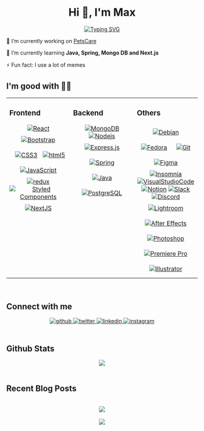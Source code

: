 <h1 align="center">Hi 👋, I'm Max</h1>
<p align="center">
<a href="https://git.io/typing-svg"><img src="https://readme-typing-svg.herokuapp.com?font=jetbrains+mono&duration=3000&pause=1000&center=true&vCenter=true&width=435&lines=I'm+a+competitive+programmer;I'm+a+front-end+developer;I'm+a+back-end+developer;I'm+a+photographer" alt="Typing SVG" /></a>
</p>

🔭 I’m currently working on [PetsCare](https://github.com/erikfille/PF-Henry)

🌱 I’m currently learning **Java, Spring, Mongo DB and Next.js**

⚡ Fun fact: I use a lot of memes  



## I'm good with 👌🏼 
<table><tr><td valign="top" width="33%">



### Frontend  
<div align="center">  
<a href="https://reactjs.org/" target="_blank"><img alt="React" src="https://img.shields.io/badge/-React-45b8d8?style=flat-square&logo=react&logoColor=white" /></a>  
<a href="https://getbootstrap.com/docs/3.4/javascript/" target="_blank"><img style="margin: 10px" src="https://img.shields.io/badge/-Bootstrap-6f2cf3?style=flat-square&logo=Bootstrap&logoColor=white" alt="Bootstrap" /></a>  
<a href="https://www.w3schools.com/css/" target="_blank"><img style="margin: 10px" src="https://img.shields.io/badge/-CSS3-2760e5?style=flat-square&logo=CSS3&logoColor=white" alt="CSS3" /></a>  
<a href="https://en.wikipedia.org/wiki/HTML5" target="_blank"><img alt="html5" src="https://img.shields.io/badge/-HTML5-E34F26?style=flat-square&logo=html5&logoColor=white" /></a>  
<a href="https://www.javascript.com/" target="_blank"><img style="margin: 10px" src="https://img.shields.io/badge/-Javascript-988903?style=flat-square&logo=Javascript&logoColor=white" alt="JavaScript" /></a>  
<a href="https://redux.js.org/" target="_blank"><img alt="redux" src="https://img.shields.io/badge/-Redux-764ABC?style=flat-square&logo=redux&logoColor=white" /></a>  
<a href="https://styled-components.com/" target="_blank"><img alt="Styled Components" src="https://img.shields.io/badge/-Styled_Components-db7092?style=flat-square&logo=styled-components&logoColor=white" /></a>  
<a href="https://nextjs.org/" target="_blank"><img style="margin: 10px" src="https://img.shields.io/badge/-Next.js-000000?style=flat-square&logo=Next.js&logoColor=white" alt="NextJS" /></a>  
</div>

</td><td valign="top" width="33%">

### Backend  
<div align="center">  
<a href="https://www.mongodb.com/" target="_blank"> <img alt="MongoDB" src="https://img.shields.io/badge/-MongoDB-13aa52?style=flat-square&logo=mongodb&logoColor=white" /></a>  
<a href="https://nodejs.org/" target="_blank"><img alt="Nodejs" src="https://img.shields.io/badge/-Nodejs-43853d?style=flat-square&logo=Node.js&logoColor=white" /></a> 
<a href="https://expressjs.com/" target="_blank"><img style="margin: 10px" src="https://img.shields.io/badge/-Express-000000?style=flat-square&logo=Express&logoColor=white" alt="Express.js"  /></a>  
<a href="https://docs.spring.io/spring-framework/docs/3.0.x/reference/expressions.html#:~:text=The%20Spring%20Expression%20Language%20(SpEL,and%20basic%20string%20templating%20functionality." target="_blank"><img style="margin: 10px" src="https://img.shields.io/badge/-Spring-6cb52d?style=flat-square&logo=Spring&logoColor=white" alt="Spring"  /></a>  
<a href="https://www.java.com/" target="_blank"><img style="margin: 10px" src="https://img.shields.io/badge/-Java-F80000?style=flat-square&logo=Oracle&logoColor=white" alt="Java" /></a>  
<a href="https://www.postgresql.org/" target="_blank"><img style="margin: 10px" src="https://img.shields.io/badge/-PostgreSQL-4169E1?style=flat-square&logo=postgresql&logoColor=white" alt="PostgreSQL" /></a>  
</div>

</td><td valign="top" width="33%">

### Others  
<div align="center">  
<a href="https://www.debian.org/" target="_blank"><img style="margin: 10px" src="https://img.shields.io/badge/-Debian-a80030?style=flat-square&logo=debian&logoColor=white" alt="Debian" /></a>
<a href="https://fedoraproject.org/" target="_blank"><img style="margin: 10px" src="https://img.shields.io/badge/-Fedora-51A2DA?style=flat-square&logo=fedora&logoColor=white" alt="Fedora" /></a>
<a href="https://git-scm.com/" target="_blank"><img style="margin: 10px" src="https://img.shields.io/badge/-Git-e94e31?style=flat-square&logo=Git&logoColor=white" alt="Git" /></a>  
<a href="https://www.figma.com/" target="_blank"><img style="margin: 10px" src="https://img.shields.io/badge/-Figma-a259ff?style=flat-square&logo=Figma&logoColor=white" alt="Figma" /></a>  
<a href="https://insomnia.rest/" target="_blank"><img alt="Insomnia" src="https://img.shields.io/badge/-Insomnia-5849BE?style=flat-square&logo=insomnia&logoColor=white" /></a>
<a href="https://code.visualstudio.com/" target="_blank"><img alt="VisualStudioCode" src="https://img.shields.io/badge/-Visual_Studio_Code-0066b8?style=flat-square&logo=VisualStudioCode&logoColor=white" /></a>
<a href="https://www.notion.so/" target="_blank"><img alt="Notion" src="https://img.shields.io/badge/-Notion-000000?style=flat-square&logo=Notion&logoColor=white" /></a>
<a href="https://slack.com/" target="_blank"><img alt="Slack" src="https://img.shields.io/badge/-Slack-481449?style=flat-square&logo=Slack&logoColor=white" /></a>
<a href="https://discord.com/" target="_blank"><img alt="Discord" src="https://img.shields.io/badge/-Discord-5865F2?style=flat-square&logo=discord&logoColor=white" /></a>
<a href="https://www.adobe.com/products/photoshop-lightroom.html" target="_blank"><img style="margin: 10px" src="https://img.shields.io/badge/-Adobe_Lightroom-31A8FF?style=flat-square&logo=adobelightroom&logoColor=white" alt="Lightroom"/></a>  
<a href="https://www.adobe.com/in/products/aftereffects.html" target="_blank"><img style="margin: 10px" src="https://img.shields.io/badge/-Adobe_After_Effects-9999FF?style=flat-square&logo=adobeaftereffects&logoColor=white" alt="After Effects" /></a>  
<a href="https://www.adobe.com/in/products/photoshop.html" target="_blank"><img style="margin: 10px" src="https://img.shields.io/badge/-Adobe_Photoshop-31A8FF?style=flat-square&logo=adobephotoshop&logoColor=white" alt="Photoshop" /></a>  
<a href="https://www.adobe.com/in/products/premiere.html" target="_blank"><img style="margin: 10px" src="https://img.shields.io/badge/-Adobe_Premiere_Pro-9999FF?style=flat-square&logo=adobepremierepro&logoColor=white" alt="Premiere Pro"  /></a>  
<a href="https://www.adobe.com/in/products/illustrator.html" target="_blank"><img style="margin: 10px" src="https://img.shields.io/badge/-Adobe_Illustrator-FF9A00?style=flat-square&logo=adobeillustrator&logoColor=white" alt="Illustrator" /></a>

</div>

</td></tr></table>  

<br/>  

## Connect with me  
<div align="center">
<a href="https://github.com/lllMaxMaxlll" target="_blank">
<img src=https://img.shields.io/badge/github-%2324292e.svg?&style=for-the-badge&logo=github&logoColor=white alt=github style="margin-bottom: 5px;" />
</a>
<a href="https://twitter.com/lllMaxMaxlll" target="_blank">
<img src=https://img.shields.io/badge/twitter-%2300acee.svg?&style=for-the-badge&logo=twitter&logoColor=white alt=twitter style="margin-bottom: 5px;" />
</a>
<a href="https://linkedin.com/in/maximiliano-herr-720634227" target="_blank">
<img src=https://img.shields.io/badge/linkedin-%231E77B5.svg?&style=for-the-badge&logo=linkedin&logoColor=white alt=linkedin style="margin-bottom: 5px;" />
</a>
<a href="https://instagram.com/_max_herr_" target="_blank">
<img src=https://img.shields.io/badge/instagram-%23da79b8.svg?&style=for-the-badge&logo=instagram&logoColor=white alt=instagram style="margin-bottom: 5px;" />
</a>  
</div>  
  

<br/>  


## Github Stats  
<div align="center"><img src="https://github-readme-stats.vercel.app/api?username=lllMaxMaxlll&show_icons=true&count_private=true&hide_border=true" align="center" /></div>  

<br/>  


## Recent Blog Posts  
  

<br/>  

<div align="center"><img src="https://spotify-github-profile.vercel.app/api/view?uid=maximilianoh&cover_image=true&theme=default&show_offline=false&background_color=121212&interchange=false&bar_color_cover=false" /></div>  

<br/>  

<div align="center">
<img src="https://komarev.com/ghpvc/?username=lllMaxMaxlll&&style=flat-square" align="center" />
</div>  
